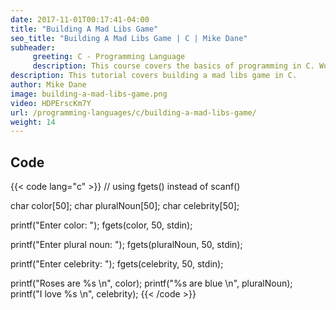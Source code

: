 ```yaml
---
date: 2017-11-01T00:17:41-04:00
title: "Building A Mad Libs Game"
seo_title: "Building A Mad Libs Game | C | Mike Dane"
subheader:
     greeting: C - Programming Language
     description: This course covers the basics of programming in C. Work your way through the videos/articles and I'll teach you everything you need to know to start your programming journey!
description: This tutorial covers building a mad libs game in C.
author: Mike Dane
image: building-a-mad-libs-game.png
video: HDPErscKm7Y
url: /programming-languages/c/building-a-mad-libs-game/
weight: 14
---
```


## Code

{{< code lang="c" >}}
// using fgets() instead of scanf()

char color[50];
char pluralNoun[50];
char celebrity[50];

printf("Enter color: ");
fgets(color, 50, stdin);

printf("Enter plural noun: ");
fgets(pluralNoun, 50, stdin);

printf("Enter celebrity: ");
fgets(celebrity, 50, stdin);

printf("Roses are %s \n", color);
printf("%s are blue \n", pluralNoun);
printf("I love %s \n", celebrity);
{{< /code >}}